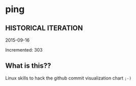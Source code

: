 # ping

## HISTORICAL ITERATION
2015-09-16

Incremented: 303

## What is this?? 
Linux skills to hack the github commit visualization chart `;-)`
